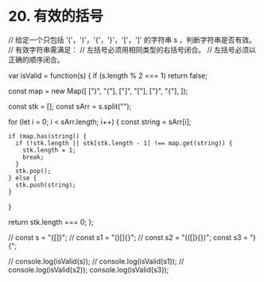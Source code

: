 # 20. 有效的括号

// 给定一个只包括 '('，')'，'{'，'}'，'['，']' 的字符串 s ，判断字符串是否有效。
// 有效字符串需满足：
// 左括号必须用相同类型的右括号闭合。
// 左括号必须以正确的顺序闭合。

var isValid = function(s) {
  if (s.length % 2 === 1) return false;

  const map = new Map([
    [")", "("],
    ["]", "["],
    ["}", "{"],
  ]);

  const stk = [];
  const sArr = s.split("");

  for (let i = 0; i < sArr.length; i++) {
    const string = sArr[i];

    if (map.has(string)) {
      if (!stk.length || stk[stk.length - 1] !== map.get(string)) {
        stk.length = 1;
        break;
      }
      stk.pop();
    } else {
      stk.push(string);
    }
  }

  return stk.length === 0;
};

// const s = "{[]}";
// const s1 = "()[]{}";
// const s2 = "(([]){})";
const s3 = "){";

// console.log(isValid(s));
// console.log(isValid(s1));
// console.log(isValid(s2));
console.log(isValid(s3));
